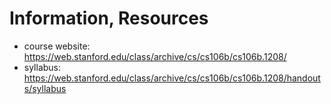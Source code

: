 # Information, Resources

- course website: https://web.stanford.edu/class/archive/cs/cs106b/cs106b.1208/
- syllabus: https://web.stanford.edu/class/archive/cs/cs106b/cs106b.1208/handouts/syllabus